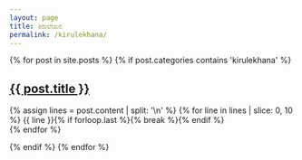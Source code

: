 ```yaml
---
layout: page
title: ಕಿರುಲೇಖನ
permalink: /kirulekhana/
---
```

{% for post in site.posts %}
  {% if post.categories contains 'kirulekhana' %}
    <h2><a href="{{ post.url }}">{{ post.title }}</a></h2>
    <p>
      {% assign lines = post.content | split: '\n' %}
      {% for line in lines | slice: 0, 10 %}
        {{ line }}{% if forloop.last %}{% break %}{% endif %}<br>
      {% endfor %}
    </p>
  {% endif %}
{% endfor %}